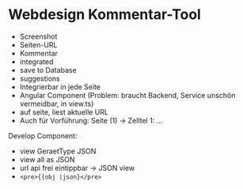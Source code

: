 Webdesign Kommentar-Tool
========================

- Screenshot
- Seiten-URL
- Kommentar
- integrated
- save to Database
- suggestions
- Integrierbar in jede Seite
- Angular Component (Problem: braucht Backend, Service unschön vermeidbar, in view.ts)
- auf seite, liest aktuelle URL
- Auch für Vorführung: Seite (1) -> Zelltel 1: ...


Develop Component:

- view GeraetType JSON
- view all as JSON
- url api frei eintippbar -> JSON view
- `<pre>{{obj |json}</pre>`